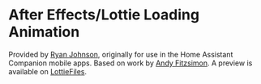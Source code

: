 # After Effects/Lottie Loading Animation

Provided by [Ryan Johnson](https://twitter.com/ryanjohnsontv/status/1119915081226043392), originally for use in the Home Assistant Companion mobile apps. Based on work by [Andy Fitzsimon](https://twitter.com/AndyFitz/status/919908362111688707). A preview is available on [LottieFiles](https://lottiefiles.com/share/yrBqJR).
